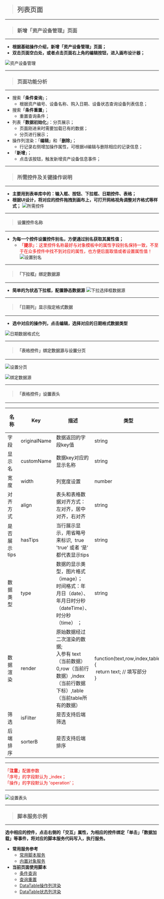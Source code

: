 > ## **列表页面**

---

> ### **新增「**资产设备管理**」页面** 

---

- **根据基础操作介绍，新增「**资产设备管理**」页面；**
- **双击页面空白处，或者点击页面右上角的编辑按钮，进入画布设计器；**

![资产设备管理](assets/img/DeviceInfo-PageDesign-create-newPage.png "资产设备管理")

---

> ### **页面功能分析** 

---

- 搜索「**条件查询**」；
  - 根据资产编号、设备名称、购入日期、设备状态查询设备列表信息；
- 搜索「**条件重置**」；
  - 重置查询条件；
- 列表「**数据初始化**」：分页展示；
  - 页面刚进来时需要加载已有的数据；
  - 分页进行展示；
- 操作列渲染：「**编辑**」和「**删除**」；
  - 行记录右侧增加操作属性，可根据id编辑与删除相应的记录信息；
- 「**新增**」；
  - 点击该按钮，触发新增资产设备信息事件；

---

> ### **所需控件及关键操作说明** 

---

- **主要用到表单库中的：输入框、按钮、下拉框、日期控件、表格；**
- **根据UI设计，将对应的控件拖拽到画布上，可打开网格视角调整对齐格式等样式；**
![所需控件](assets/img/DeviceInfo-PageDesign-selectTools.png "所需控件")

---

> #### **设置控件名称** 

---

- **为每一个控件设置控件别名，方便通过别名获取其属性值；**
  - <font color='redLight'>「**提示**」：这里控件名称最好与对象模板中的属性字段别名保持一致，不至于在众多控件中找不到对应的属性，也方便后面取值或者设置属性值！</font>
![设置别名](assets/img/DeviceInfo-PageDesign-selectTools-setName.png "设置别名")

---

> #### **「下拉框」绑定数据源**

---

- **简单的为状态下拉框，配置静态数据源**
![下拉选择框数据源](assets/img/DeviceInfo-PageDesign-selectTools-dropdown-DataSource.png "下拉选择框数据源")

---

> #### **「日期列」显示指定格式数据**

---

- **选中对应的操作列，点击编辑，选择对应的日期格式数据类型**

![日期数据格式化](assets/img/DeviceInfo-PageDesign-dataGrid-date-column.png "日期数据格式化")

---

> #### **「表格控件」绑定数据源与设置分页**

---

![设置分页](assets/img/DeviceInfo-PageDesign-dataGrid-setPage-setDataSource.png "设置分页")

![绑定数据源](assets/img/DeviceInfo-PageDesign-dataGrid-bind-dataSource.png "绑定数据源")

---

> #### **「表格控件」设置表头**

---

| 名称         | Key          | 描述                                                                                                                       | 类型                                                            | 默认值 |
| ------------ | ------------ | ---------------------------------- | --------------------------------------------------------------- | ------ |
| 字段         | originalName | 数据返回的字段key值                                                                                                        | string                                                          |        |
| 显示名       | customName   | 数据key对应的显示名称                                                                                                      | string                                                          |        |
| 宽度         | width        | 列宽度设置                                                                                                                 | number                                                          |        |
| 对齐方式     | align        | 表头和表格数据对齐方式：左对齐，居中对齐，右对齐                                                                           | string                                                          | 左对齐 |
| 是否展示tips | hasTips      | 当行展示显示，用省略号来标识,  true 'true' 或者 ‘是’ 都代表显示tips                                                        | string                                                          | 否     |
| 数据类型     | type         | 数据的显示类型，图片格式（image）；</br>时间格式：年月日（date）、年月日时分秒（dateTime）、时分秒（time） ；                     | string                                                          | \-     |
| 数据渲染     | render       | 原始数据经过二次渲染的数据;</br>入参有 text（当前数据）0,row（当前行数据）,index（当前行数据下标）,table（当前table所有的数据） | function\(text,row,index,table\)\{  </br> return text; // 填写部分</br>\} | \-     |
| 筛选         | isFilter     | 是否支持后端筛选                                                                                                           |                                                                 |        |
| 后端排序     | sorterB      | 是否支持后端排序                                                                                                           |                                                                 |        |

---

<font color='redLight'>「**注意**」配置参数</br>
「序号」的字段默认为 _index；</br>
「操作」的字段默认为 'operation'；</br>
</font>

---

![设置表头](assets/img/DeviceInfo-PageDesign-dataGrid-edit-column.png "设置表头")

---

> ### 脚本服务示例

---

**选中相应的控件，点击右侧的「交互」属性，为相应的控件绑定「单击」「数据加载」等事件，将对应的脚本服务代码写入，执行服务。**

- **常用服务参考**
  - [常用脚本服务](/docs/DeviceInfo/ObjectService/commonJS)
  - [内置对象服务](https://supos-project.github.io/supOS-Object-Documents/#/docs/ObjectService/Service/)
- **当前页面使用脚本**
  - [条件查询](/docs/DeviceInfo/ObjectService/buttonSearch)
  - [查询重置](/docs/DeviceInfo/ObjectService/buttonReset)
  - [DataTable操作列渲染](/docs/DeviceInfo/ObjectService/dataTableOperation)
  - [DataTable状态列渲染](/docs/DeviceInfo/ObjectService/dataTableDropdown)